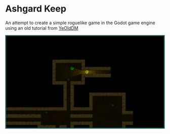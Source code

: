 # Ashgard Keep

An attempt to create a simple roguelike game in the Godot game engine using an old tutorial from [YeOldDM](https://github.com/YeOldeDM/lets-godot-roguelike/)

![alt Screenshot of dungeon](docs/NewScreenshot.png)
